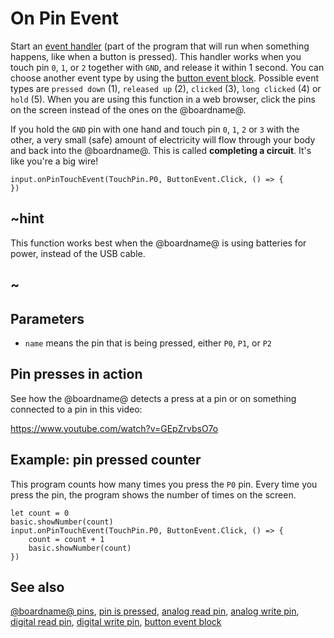 # On Pin Event

Start an [event handler](/reference/event-handler) (part of the
program that will run when something happens, like when a button is
pressed).  This handler works when you touch pin `0`, `1`, or `2`
together with `GND`, and release it within 1 second. You can choose another event type by using 
the [button event block](/reference/button-event). Possible event types are `pressed down` (1), `released up` (2), `clicked` (3), `long clicked` (4) or `hold` (5).
When you are using this function in a web
browser, click the pins on the screen instead of the ones on the
@boardname@.

If you hold the `GND` pin with one hand and touch pin `0`, `1`, `2` or `3`
with the other, a very small (safe) amount of electricity will flow
through your body and back into the @boardname@. This is called
**completing a circuit**. It's like you're a big wire!

```sig
input.onPinTouchEvent(TouchPin.P0, ButtonEvent.Click, () => {
})
```

## ~hint

This function works best when the @boardname@ is using batteries for power,
instead of the USB cable.

## ~

## Parameters

* ``name`` means the pin that is being pressed, either `P0`, `P1`, or `P2`

## Pin presses in action

See how the @boardname@ detects a press at a pin or on something connected to a pin in this video:

https://www.youtube.com/watch?v=GEpZrvbsO7o

## Example: pin pressed counter

This program counts how many times you press the `P0` pin. 
Every time you press the pin, the program shows the number of times on the screen.

```blocks
let count = 0
basic.showNumber(count)
input.onPinTouchEvent(TouchPin.P0, ButtonEvent.Click, () => {
    count = count + 1
    basic.showNumber(count)
})
```

## See also

[@boardname@ pins](/device/pins), [pin is pressed](/reference/input/pin-is-pressed), [analog read pin](/reference/pins/analog-read-pin), [analog write pin](/reference/pins/analog-write-pin), [digital read pin](/reference/pins/digital-read-pin), [digital write pin](/reference/pins/digital-write-pin), [button event block](/reference/button-event)

